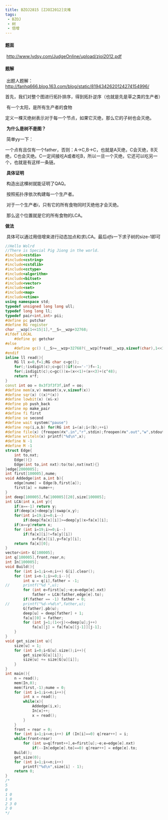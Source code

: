 ```yaml
---
title: BZOJ2815 [ZJOI2012]灾难
tags:
 - BZOJ
 - 树
 - 倍增
---
```


#### 题面

​	http://www.lydsy.com/JudgeOnline/upload/zjoi2012.pdf

<!--more-->

#### 题解

​	出题人题解：http://fanhq666.blog.163.com/blog/static/8194342620124274154996/

​	首先，我们对整个图进行拓扑排序，得到拓扑逆序（也就是先是草之类的生产者）

​	有一个太阳，是所有生产者的食物

​	定义一棵灭绝树表示对于每一个节点，如果它灭绝，那么它的子树也会灭绝。

​	**为什么是树不是图？**

​	简单yy一下：

​	一个点有且仅有一个father，否则：A->C,B->C，也就是A灭绝，C会灭绝，B灭绝，C也会灭绝。C一定间接吃A或者吃B，所以一旦一个灭绝，它还可以吃另一个，也就是有这样一条链。

​	**具体证明**

​	构造出这棵树就能证明了QAQ。

​	按照拓扑序依次构建每一个生产者。

​	对于一个生产者$i$，只有它的所有食物同时灭绝他才会灭绝。

​	那么这个位置就是它的所有食物的LCA。

**做法**

​	具体可以通过用倍增来进行动态加点和求LCA。最后$dfs$一下求子树的size-1即可

```c++
//Hello Wolrd
//There is Special Pig Jiong in the world.
#include<cstdio>
#include<cstring> 
#include<cstdlib> 
#include<cctype>
#include<algorithm>
#include<bitset> 
#include<vector> 
#include<set> 
#include<map> 
#include<ctime> 
using namespace std;
typedef unsigned long long ull;
typedef long long ll;
typedef pair<int,int> pii;
#define pc putchar
#define RG register
char __wzp[1<<15|1],*__S=__wzp+32768;
#ifdef LOCAL
	#define gc getchar
#else
	#define gc() (__S>=__wzp+32768?(__wzp[fread(__wzp,sizeof(char),1<<15,stdin)]=EOF),*((__S=__wzp)++):*(__S++))
#endif
inline ll read(){
	RG ll x=0,f=1;RG char c=gc();
	for(;!isdigit(c);c=gc())if(c=='-')f=-1;
	for(;isdigit(c);c=gc())x=(x<<1)+(x<<3)+(c^48);
	return x*f;
}
const int oo = 0x3f3f3f3f,inf = oo;
#define mem(x,v) memset(x,v,sizeof(x))
#define sqr(x) ((x)*(x))
#define lowbit(x) (x&-x)
#define pb push_back
#define mp make_pair
#define fi first
#define se second
#define wait system("pause")
#define rep(i,a,b) for(RG int i=(a);i<(b);++i)
#define file(x) {freopen(#x".in","r",stdin);freopen(#x".out","w",stdout);}
#define writeln(x) printf("%d\n",x);
#define N -1
#define M -1
struct Edge{
	int to,nxt;
	Edge(){}
	Edge(int to,int nxt):to(to),nxt(nxt){}
}edge[2000005];
int first[100005],nume;
void Addedge(int a,int b){
	edge[nume] = Edge(b,first[a]);
	first[a] = nume++;
}
int deep[100005],fa[100005][20],size[100005];
int LCA(int x,int y){
	if(x==-1) return y;
	if(deep[x]<deep[y])swap(x,y);
	for(int i=19;i>=0;i--)
		if(deep[fa[x][i]]>=deep[y])x=fa[x][i];
	if(x==y)return x;
	for (int i=19;i>=0;i--)
		if(fa[x][i]!=fa[y][i])
			x=fa[x][i],y=fa[y][i];
	return fa[x][0];
}
vector<int> G[100005];
int q[100005],front,rear,n;
int In[100005];
void Build(){
	for (int i=1;i<=n;i++) G[i].clear();
	for (int i=n-1;i>=0;i--){
		int u = q[i],father = -1;
//		printf("%d ",u);
		for (int e=first[u];~e;e=edge[e].nxt)
			father = LCA(father,edge[e].to);
		if(father == -1) father = 0;
//		printf("%d->%d\n",father,u);
		G[father].pb(u);
		deep[u] = deep[father] + 1;
		fa[u][0] = father;
		for (int j=1;(1<<j)<=deep[u];j++)
			fa[u][j] = fa[fa[u][j-1]][j-1];
	}
}
void get_size(int u){
	size[u] = 1;
	for (int i=0;i<G[u].size();i++){
		get_size(G[u][i]);
		size[u] += size[G[u][i]];
	}
}
int main(){
	n = read();
	mem(In,0);
	mem(first,-1);nume = 0;
	for (int i=1;i<=n;i++){
		int x = read();
		while(x){
			Addedge(i,x);
			In[x]++;
			x = read();
		}
	}
	front = rear = 0;
	for (int i=1;i<=n;i++) if (In[i]==0) q[rear++] = i;
	while(front<rear)
		for (int u=q[front++],e=first[u];~e;e=edge[e].nxt)
			if(--In[edge[e].to]==0) q[rear++] = edge[e].to;
	Build();
	get_size(0);
	for (int i=1;i<=n;i++)
		printf("%d\n",size[i] - 1);
	return 0;
}
/*
5
0
1 0
1 0
2 3 0
2 0
*/
```

